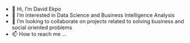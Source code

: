 - 👋 Hi, I’m David Ekpo
- 👀 I’m interested in Data Science and Business Intelligence Analysis
- 💞️ I’m looking to collaborate on projects related to solving business and social oriented problems
- 📫 How to reach me ...

<!---
david4129/david4129 is a ✨ special ✨ repository because its `README.md` (this file) appears on your GitHub profile.
You can click the Preview link to take a look at your changes.
--->
